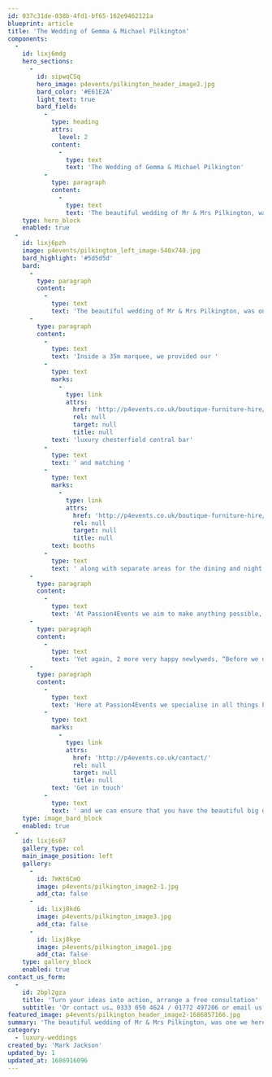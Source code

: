 ```yaml
---
id: 037c31de-038b-4fd1-bf65-162e9462121a
blueprint: article
title: 'The Wedding of Gemma & Michael Pilkington'
components:
  -
    id: lixj6mdg
    hero_sections:
      -
        id: sipwqCSq
        hero_image: p4events/pilkington_header_image2.jpg
        bard_color: '#E61E2A'
        light_text: true
        bard_field:
          -
            type: heading
            attrs:
              level: 2
            content:
              -
                type: text
                text: 'The Wedding of Gemma & Michael Pilkington'
          -
            type: paragraph
            content:
              -
                type: text
                text: 'The beautiful wedding of Mr & Mrs Pilkington, was one we here at Passion4Events will always remember, due to its unique location on the top of a quarry, although the views were stunning, the walk to the top is something we won’t forget in a hurry.'
    type: hero_block
    enabled: true
  -
    id: lixj6pzh
    image: p4events/pilkington_left_image-540x740.jpg
    bard_highlight: '#5d5d5d'
    bard:
      -
        type: paragraph
        content:
          -
            type: text
            text: 'The beautiful wedding of Mr & Mrs Pilkington, was one we here at Passion4Events will always remember, due to its unique location on the top of a quarry, although the views were stunning, the walk to the top is something we won’t forget in a hurry.'
      -
        type: paragraph
        content:
          -
            type: text
            text: 'Inside a 35m marquee, we provided our '
          -
            type: text
            marks:
              -
                type: link
                attrs:
                  href: 'http://p4events.co.uk/boutique-furniture-hire/bar-booth-layouts/central-cocktail-bar-layout/'
                  rel: null
                  target: null
                  title: null
            text: 'luxury chesterfield central bar'
          -
            type: text
            text: ' and matching '
          -
            type: text
            marks:
              -
                type: link
                attrs:
                  href: 'http://p4events.co.uk/boutique-furniture-hire/bar-booth-layouts/double-booth-unit/'
                  rel: null
                  target: null
                  title: null
            text: booths
          -
            type: text
            text: ' along with separate areas for the dining and night club. We then complemented all of this with a stunning mirrored gold dance floor, gold tables and gold plinths, which we created from an interest the bride had shown us on Pinterest.'
      -
        type: paragraph
        content:
          -
            type: text
            text: 'At Passion4Events we aim to make anything possible, so a gold themed wedding at the top of a quarry, with beautiful views was the aim, and that’s exactly what the couple received and more.'
      -
        type: paragraph
        content:
          -
            type: text
            text: 'Yet again, 2 more very happy newlyweds, “Before we depart for our honeymoon we just wanted to thank you for this weekend! You and Josie absolutely rocked! Nothing was too much trouble for you and we are truly grateful for that! The dance floor, bar etc. looked more amazing than I had imagined! Thank you again!!!”, Mr & Mrs Pilkington.'
      -
        type: paragraph
        content:
          -
            type: text
            text: 'Here at Passion4Events we specialise in all things bespoke, so if you have an idea, be it from Pinterest or a dream, we can make your wish a reality. '
          -
            type: text
            marks:
              -
                type: link
                attrs:
                  href: 'http://p4events.co.uk/contact/'
                  rel: null
                  target: null
                  title: null
            text: 'Get in touch'
          -
            type: text
            text: ' and we can ensure that you have the beautiful big day you deserve.'
    type: image_bard_block
    enabled: true
  -
    id: lixj6s67
    gallery_type: col
    main_image_position: left
    gallery:
      -
        id: 7mKt6CmO
        image: p4events/pilkington_image2-1.jpg
        add_cta: false
      -
        id: lixj8kd6
        image: p4events/pilkington_image3.jpg
        add_cta: false
      -
        id: lixj8kye
        image: p4events/pilkington_image1.jpg
        add_cta: false
    type: gallery_block
    enabled: true
contact_us_form:
  -
    id: 2bpl2gza
    title: 'Turn your ideas into action, arrange a free consultation'
    subtitle: 'Or contact us… 0333 050 4624 / 01772 497206 or email us: info@p4events.co.uk'
featured_image: p4events/pilkington_header_image2-1686857166.jpg
summary: 'The beautiful wedding of Mr & Mrs Pilkington, was one we here at Passion4Events will always remember, due to its unique location on the top of a quarry, although the views were stunning, the walk to the top is something we won’t forget in a hurry.'
category:
  - luxury-weddings
created_by: 'Mark Jackson'
updated_by: 1
updated_at: 1686916096
---
```

